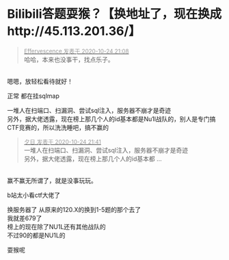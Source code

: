 # Bilibili答题耍猴？【换地址了，现在换成http://45.113.201.36/】


<div class="quote"><blockquote><font size="2"><a href="https://www.hostloc.com/forum.php?mod=redirect&amp;goto=findpost&amp;pid=9347625&amp;ptid=758097" target="_blank"><font color="#999999">Effervescence 发表于 2020-10-24 21:08</font></a></font><br />
哈哈，本来也没事干，找点乐子。</blockquote></div><br />
嗯嗯，放轻松看待就好！

正常 都在挂sqlmap

一堆人在扫端口、扫漏洞、尝试sql注入，服务器不崩才是奇迹<br />
另外，据大佬透露，现在榜上那几个人的id基本都是Nu1l战队的，别人是专门搞CTF竞赛的<img src="static/image/smiley/yct/003.gif" smilieid="50" border="0" alt="" />，所以洗洗睡吧，搞不赢的

<div class="quote"><blockquote><font size="2"><a href="https://www.hostloc.com/forum.php?mod=redirect&amp;goto=findpost&amp;pid=9347791&amp;ptid=758097" target="_blank"><font color="#999999">夕日 发表于 2020-10-24 21:41</font></a></font><br />
一堆人在扫端口、扫漏洞、尝试sql注入，服务器不崩才是奇迹<br />
另外，据大佬透露，现在榜上那几个人的id基本都 ...</blockquote></div><br />
赢不赢无所谓了，就是没事玩玩。<img src="static/image/smiley/default/lol.gif" smilieid="12" border="0" alt="" />

b站太小看ctf大佬了

换服务器了 从原来的120.X的换到1-5题的那个去了<br />
我就差679了<br />
榜上的现在除了NU1L还有其他战队的<br />
不过90的都是NU1L的<img id="aimg_NBDkQ" onclick="zoom(this, this.src, 0, 0, 0)" class="zoom" src="https://cdn.jsdelivr.net/gh/hishis/forum-master/public/images/patch.gif" onmouseover="img_onmouseoverfunc(this)" onload="thumbImg(this)" border="0" alt="" />

耍猴呢
